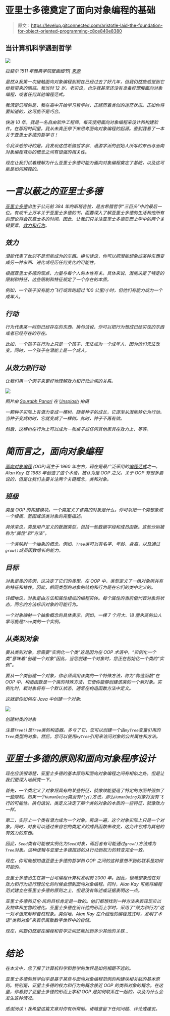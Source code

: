 # 亚里士多德奠定了面向对象编程的基础

> 原文：<https://levelup.gitconnected.com/aristotle-laid-the-foundation-for-object-oriented-programming-c8ce840e8380>

## 当计算机科学遇到哲学

![](img/dee2a3a0cf0da3be487a960d27c2ec1e.png)

*拉斐尔 1511 年雅典学院壁画细节[* [*来源*](https://www.onverticality.com/blog/raphael-school-of-athens)

*虽然从我第一次接触面向对象编程到现在已经过去了好几年，但我仍然能感觉到它给我带来的困惑。我当时 12 岁。老实说，也许我甚至还没有准备好理解面向对象编程，或者任何其他编程范式。*

*我清楚记得的是，我在高中开始学习哲学时，正经历着类似的迷茫状态。正如你将要知道的，这可能不是巧合。*

*快进 10 年，我是一名自由软件工程师，每天使用面向对象编程来设计和构建软件。在那段时间里，我从未真正停下来思考面向对象编程的起源。直到我看了一本关于亚里士多德的哲学书！*

*令我深感惊讶的是，我发现这位希腊哲学家、漫游学派的创始人所写的东西与面向对象编程背后的概念之间有很强的相关性。*

*现在让我们试着理解为什么亚里士多德可能为面向对象编程奠定了基础，以及这可能是如何解释的。*

# *一言以蔽之的亚里士多德*

*[亚里士多德](https://en.wikipedia.org/wiki/Aristotle)出生于公元前 384 年的斯塔吉拉，是古希腊哲学“三巨头”中的最后一位。有成千上万本关于亚里士多德的书，而要深入了解亚里士多德的生活和他所有的理论将会花费太多的时间。因此，让我们只关注亚里士多德形而上学中的两个关键要素，[效力和行为](https://en.wikipedia.org/wiki/Potentiality_and_actuality)。*

## *效力*

*潜能代表了此刻不是但能成为的东西。换句话说，你可以把潜能想象成某种东西变成另一种东西、进化或经历任何变化的可能性。*

*根据亚里士多德的观点，力量与每个人的本性有关。具体来说，潜能决定了特定的限制和特征，这些限制和特征规定了一个存在的本质。*

*例如，一个孩子没有能力飞行或奔跑超过 100 公里/小时，但他们有能力成为一个成年人。*

## *行动*

*行为代表某一时刻已经存在的东西。换句话说，你可以把行为想成已经实现的东西或者已经存在的存在。*

*比如，一个孩子在行为上只是一个孩子，无法成为一个成年人，因为他们无法改变。同时，一个孩子在潜能上是一个成人。*

## *从效力到行动*

*让我们用一个例子来更好地理解效力和行动之间的关系。*

*![](img/af952ee81c0389fc21be80aa1c4ad497.png)*

*照片由 [Sourabh Panari](https://unsplash.com/@_sourabh_?utm_source=medium&utm_medium=referral) 在 [Unsplash](https://unsplash.com?utm_source=medium&utm_medium=referral) 拍摄*

*一颗种子实际上有潜力变成一棵树。随着种子的成长，它逐渐从潜能转化为行动。当种子变成树时，它就变成了一棵树。此时，种子不再有效。*

*然后，这棵树在行为上可以成为一张桌子或任何其他家具在效力上，等等。*

# *简而言之，面向对象编程*

*[面向对象编程](https://en.wikipedia.org/wiki/Object-oriented_programming) (OOP)诞生于 1960 年左右，现在是最广泛采用的[编程范式](https://en.wikipedia.org/wiki/Programming_paradigm)之一。Alan Kay 在 1983 年创造了这个术语，被认为是 OOP 之父。关于 OOP 有很多要说的，但是让我们主要关注两个关键概念，类和对象。*

## *班级*

*类是 OOP 的构建模块。一个类定义了该类的对象是什么。你可以把一个类想象成一个模板、蓝图或该类对象的完整描述。*

*具体来说，类是用户定义的数据类型，包括一些数据字段和成员函数。这些分别被称为“属性”和“方法”。*

*一个类映射一个抽象的概念。例如，`Tree`类可以有名字、年龄、身高，以及通过`grow()`成员函数增长的能力。*

## *目标*

*对象是类的实例，这决定了它们的类型。在 OOP 中，类型定义了一组对象所共有的特征和特性。因此，相同类型的对象的结构和行为是在它们的类中定义的。*

*详细地说，对象是由方法和属性组成的编程实体。每个属性的当前值代表对象的状态，而它的方法标识对象的可能行为。*

*一个对象映射一个抽象概念的具体表示。例如，一棵 7 个月大、18 厘米高的仙人掌可能是`Tree`类的一个实例。*

## *从类到对象*

*要从类到对象，您需要“实例化一个类”这是因为在 OOP 术语中，“实例化一个类”意味着“创建一个对象”因此，当您创建一个对象时，您正在初始化一个类的“实例”。*

*要从一个类创建一个对象，你必须调用该类的一个特殊方法，称为“构造函数”在 OOP 中，构造函数是一个类的特殊方法，它使你能够创建该类的一个新对象。实例化时，新对象将有一个默认状态，通常在构造函数方法中定义。*

*这就是你如何在 Java 中创建一个对象:*

*![](img/95acbd2485eef2309f3110ea3ca84715.png)*

*创建树类的对象*

*注意`Tree()`是`Tree`类的构造器。多亏了它，您可以创建一个由`myTree`变量引用的`Tree`类型的对象。然后，您可以使用`myTree`引用来访问对象的公共属性和方法。*

# *亚里士多德的原则和面向对象程序设计*

*现在应该很清楚，亚里士多德的基本原则和面向对象编程之间有相似之处。但是让我们更深入地研究一下。*

*首先，一个类定义了对象将具有的某些特征，就像效能塑造了特定的方面并强加了一些限制。如果一个`HumanBeing`类没有`fly()`方法，那么`HumanBeing`对象将没有飞行的可能性。换句话说，类定义决定了那个类的对象的本质的一些特征，就像效力一样。*

*第二，实际上一个类有潜力成为一个对象。再说一遍，这个对象实际上只是一个对象。同时，对象可以通过来自它的类定义的成员函数来改变，这允许它成为其他的有效力的东西。*

*因此，`Seed`类有可能被实例化为`Seed`对象，而后者有可能通过`grow()`方法成为`Tree`对象。这种逻辑与亚里士多德描述的从行动到权力的转变完全一致。*

*现在，你可能想知道亚里士多德的哲学和 OOP 之间的这种意想不到的联系是如何可能的。*

*亚里士多德出生在第一台可编程计算机发明前 2000 年。因此，很难想象他在对效力和行为进行理论化的时候会想到面向对象编程。同时，Alan Kay 可能将编程范式建立在亚里士多德的原则之上，但是没有陈述或证据表明这一点。*

*亚里士多德和艾伦·凯的目标肯定是一致的。他们都想找到一种方法来表现现实以及物体和生物的进化。亚里士多德在设计他的形而上学时，采用了“效力和行为”这一对术语来解释自然现象。类似地，Alan Kay 在介绍他的编程范式时，发明了术语“类和对象”来表示离散数字世界中的自然。*

*现在，问题仍然是在编程和哲学之间还能找到多少其他的关联…*

# *结论*

*在本文中，您了解了计算机科学和哲学的世界是如何相距不远的。*

*亚里士多德的哲学似乎是基于某些与面向对象编程范例的构建块相关联的基本原则。特别是，亚里士多德的权力和行为的概念接近 OOP 的类和对象的概念。在这里，你看到了亚里士多德的形而上学和 OOP 是如何联系在一起的，以及为什么会发生这种情况。*

*感谢阅读！我希望这篇文章对你有所帮助。请随意留下任何问题、评论或建议。*